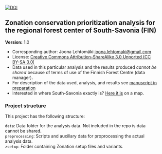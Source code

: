 [![DOI](https://zenodo.org/badge/4782/jlehtoma/zsetup-esmk.svg)](http://dx.doi.org/10.5281/zenodo.14677)

## Zonation conservation prioritization analysis for the regional forest center of South-Savonia (FIN)

__Version:__ 1.0

* Corresponding author: Joona Lehtomäki <joona.lehtomaki@gmail.com>
* License: [Creative Commons Attribution-ShareAlike 3.0 Unported (CC BY-SA 3.0)
](http://creativecommons.org/licenses/by-sa/3.0/)
* Data used in this particular analysis and the results produced *cannot be shared* because of terms of use 
of the Finnish Forest Centre (data manager). 
* For description of the data used, analysis, and results see [manuscript in preparation](https://github.com/jlehtoma/validityms) 
* Interested in where South-Savonia exactly is? [Here it is](https://github.com/jlehtoma/zsetup-esmk/blob/master/preprocessing/data/esmk-area.geojson) on a map.

### Project structure

This project has the following structure:

`data`: Data folder for the analysis data. Not included in the repo is data cannot be shared.  
`preprocessing`: Scripts and auxillary data for proprocessing the actual analysis data.  
`zsetup`: Folder containing Zonation setup files and variants.  
